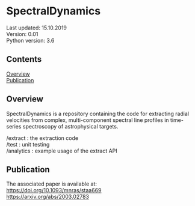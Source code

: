 # SpectralDynamics

Last updated: 15.10.2019<br>
Version: 0.01<br>
Python version: 3.6<br>

## Contents
[Overview](#overview)<br>
[Publication](#publication)<br>

## Overview
SpectralDynamics is a repository containing the code for extracting radial
velocities from complex, multi-component spectral line profiles in time-series
spectroscopy of astrophysical targets.

/extract : the extraction code<br>
/test : unit testing<br>
/analytics : example usage of the extract API<br>

## Publication
The associated paper is available at:<br>
https://doi.org/10.1093/mnras/staa669<br>
https://arxiv.org/abs/2003.02783<br>
